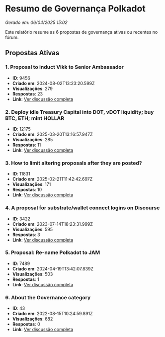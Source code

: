# Resumo de Governança Polkadot

*Gerado em: 06/04/2025 15:02*

Este relatório resume as 6 propostas de governança ativas ou recentes no fórum.

## Propostas Ativas

### 1. Proposal to induct Vikk to Senior Ambassador

- **ID**: 9456
- **Criado em**: 2024-08-02T13:23:20.599Z
- **Visualizações**: 279
- **Respostas**: 23
- **Link**: [Ver discussão completa](https://forum.polkadot.network/t/9456)

### 2. Deploy idle Treasury Capital into DOT, vDOT liquidity; buy BTC, ETH; mint HOLLAR

- **ID**: 12175
- **Criado em**: 2025-03-20T13:16:57.947Z
- **Visualizações**: 285
- **Respostas**: 11
- **Link**: [Ver discussão completa](https://forum.polkadot.network/t/12175)

### 3. How to limit altering proposals after they are posted?

- **ID**: 11831
- **Criado em**: 2025-02-21T11:42:42.697Z
- **Visualizações**: 171
- **Respostas**: 10
- **Link**: [Ver discussão completa](https://forum.polkadot.network/t/11831)

### 4. A proposal for substrate/wallet connect logins on Discourse

- **ID**: 3422
- **Criado em**: 2023-07-14T18:23:31.999Z
- **Visualizações**: 595
- **Respostas**: 3
- **Link**: [Ver discussão completa](https://forum.polkadot.network/t/3422)

### 5. Proposal: Re-name Polkadot to JAM

- **ID**: 7489
- **Criado em**: 2024-04-19T13:42:07.839Z
- **Visualizações**: 503
- **Respostas**: 1
- **Link**: [Ver discussão completa](https://forum.polkadot.network/t/7489)

### 6. About the Governance category

- **ID**: 43
- **Criado em**: 2022-08-15T10:24:59.891Z
- **Visualizações**: 682
- **Respostas**: 0
- **Link**: [Ver discussão completa](https://forum.polkadot.network/t/43)

